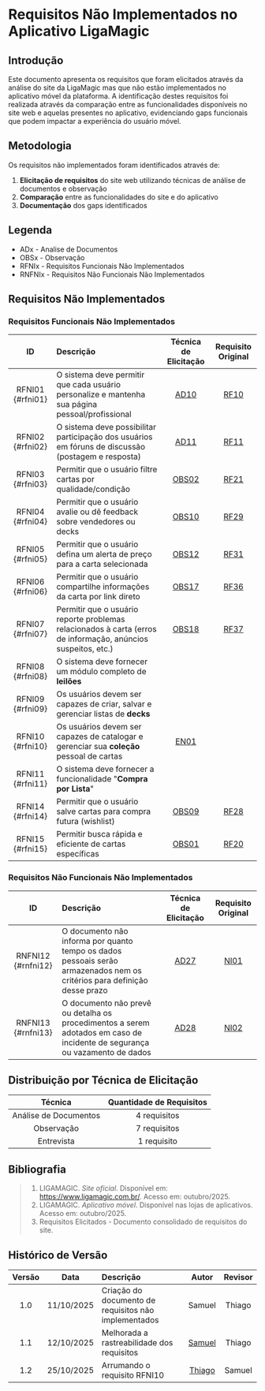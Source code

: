 # Requisitos Não Implementados no Aplicativo LigaMagic

## Introdução

Este documento apresenta os requisitos que foram elicitados através da análise do site da LigaMagic mas que não estão implementados no aplicativo móvel da plataforma. A identificação destes requisitos foi realizada através da comparação entre as funcionalidades disponíveis no site web e aquelas presentes no aplicativo, evidenciando gaps funcionais que podem impactar a experiência do usuário móvel.

## Metodologia

Os requisitos não implementados foram identificados através de:

1. **Elicitação de requisitos** do site web utilizando técnicas de análise de documentos e observação
2. **Comparação** entre as funcionalidades do site e do aplicativo
3. **Documentação** dos gaps identificados

## Legenda

- ADx - Analise de Documentos
- OBSx - Observação
- RFNIx - Requisitos Funcionais Não Implementados
- RNFNIx - Requisitos Não Funcionais Não Implementados

## Requisitos Não Implementados

### Requisitos Funcionais Não Implementados

|      **ID**      | **Descrição**                                                                                                 |           **Técnica de Elicitação**            |         **Requisito Original**          |
| :--------------: | :------------------------------------------------------------------------------------------------------------ | :--------------------------------------------: | :-------------------------------------: |
| RFNI01 {#rfni01} | O sistema deve permitir que cada usuário personalize e mantenha sua página pessoal/profissional               | [AD10](../tecnicas/analise_documentos.md#ad10) | [RF10](./requisitos_elicitados.md#rf10) |
| RFNI02 {#rfni02} | O sistema deve possibilitar participação dos usuários em fóruns de discussão (postagem e resposta)            | [AD11](../tecnicas/analise_documentos.md#ad11) | [RF11](./requisitos_elicitados.md#rf11) |
| RFNI03 {#rfni03} | Permitir que o usuário filtre cartas por qualidade/condição                                                   |    [OBS02](../tecnicas/observacao.md#obs02)    | [RF21](./requisitos_elicitados.md#rf21) |
| RFNI04 {#rfni04} | Permitir que o usuário avalie ou dê feedback sobre vendedores ou decks                                        |    [OBS10](../tecnicas/observacao.md#obs10)    | [RF29](./requisitos_elicitados.md#rf29) |
| RFNI05 {#rfni05} | Permitir que o usuário defina um alerta de preço para a carta selecionada                                     |    [OBS12](../tecnicas/observacao.md#obs12)    | [RF31](./requisitos_elicitados.md#rf31) |
| RFNI06 {#rfni06} | Permitir que o usuário compartilhe informações da carta por link direto                                       |    [OBS17](../tecnicas/observacao.md#obs17)    | [RF36](./requisitos_elicitados.md#rf36) |
| RFNI07 {#rfni07} | Permitir que o usuário reporte problemas relacionados à carta (erros de informação, anúncios suspeitos, etc.) |    [OBS18](../tecnicas/observacao.md#obs18)    | [RF37](./requisitos_elicitados.md#rf37) |
| RFNI08 {#rfni08} | O sistema deve fornecer um módulo completo de **leilões**                                                     |                                                |                                         |
| RFNI09 {#rfni09} | Os usuários devem ser capazes de criar, salvar e gerenciar listas de **decks**                                |                                                |                                         |
| RFNI10 {#rfni10} | Os usuários devem ser capazes de catalogar e gerenciar sua **coleção** pessoal de cartas                      |  [EN01](../tecnicas/entrevista.md#en01)                                              |                                         |
| RFNI11 {#rfni11} | O sistema deve fornecer a funcionalidade "**Compra por Lista**"                                               |                                                |                                         |
| RFNI14 {#rfni14} | Permitir que o usuário salve cartas para compra futura (wishlist)                                             |    [OBS09](../tecnicas/observacao.md#obs09)    | [RF28](./requisitos_elicitados.md#rf28) |
| RFNI15 {#rfni15} | Permitir busca rápida e eficiente de cartas específicas                                                       |    [OBS01](../tecnicas/observacao.md#obs01)    | [RF20](./requisitos_elicitados.md#rf20) |

### Requisitos Não Funcionais Não Implementados

|       **ID**       | **Descrição**                                                                                                              |           **Técnica de Elicitação**            |         **Requisito Original**          |
| :----------------: | :------------------------------------------------------------------------------------------------------------------------- | :--------------------------------------------: | :-------------------------------------: |
| RNFNI12 {#rnfni12} | O documento não informa por quanto tempo os dados pessoais serão armazenados nem os critérios para definição desse prazo   | [AD27](../tecnicas/analise_documentos.md#ad27) | [NI01](./requisitos_elicitados.md#ni01) |
| RNFNI13 {#rnfni13} | O documento não prevê ou detalha os procedimentos a serem adotados em caso de incidente de segurança ou vazamento de dados | [AD28](../tecnicas/analise_documentos.md#ad28) | [NI02](./requisitos_elicitados.md#ni02) |

## Distribuição por Técnica de Elicitação

|      **Técnica**      | **Quantidade de Requisitos** |
| :-------------------: | :--------------------------: |
| Análise de Documentos |         4 requisitos         |
|      Observação       |         7 requisitos         |
|      Entrevista       |         1 requisito         |

## Bibliografia

> 1. LIGAMAGIC. _Site oficial_. Disponível em: https://www.ligamagic.com.br/. Acesso em: outubro/2025.
> 2. LIGAMAGIC. _Aplicativo móvel_. Disponível nas lojas de aplicativos. Acesso em: outubro/2025.
> 3. Requisitos Elicitados - Documento consolidado de requisitos do site.

## Histórico de Versão

| Versão |    Data    | Descrição                                            |                    Autor                    | Revisor |
| :----: | :--------: | :--------------------------------------------------- | :-----------------------------------------: | :-----: |
|  1.0   | 11/10/2025 | Criação do documento de requisitos não implementados |                   Samuel                    | Thiago  |
|  1.1   | 12/10/2025 | Melhorada a rastreabilidade dos requisitos           | [Samuel](https://github.com/samuelncaetano) | Thiago  |
|  1.2   | 25/10/2025 |   Arrumando o requisito RFNI10         | [Thiago](https://github.com/Acciolyy) | Samuel  |
